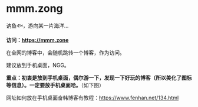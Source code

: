 # mmm.zong
讷鱼🐟，游向某一片海洋…

<b>访问：https://mmm.zone</b>

在全网的博客中，会随机跳转一个博客，作为访问。

建议放到手机桌面，NGG。

<p><strong>重点：初衷是放到手机桌面，偶尔游一下，发现一下好玩的博客（所以美化了图标等信息）。一定要放手机桌面哈。</strong>（如下图）</p>
<p>网址如何放在手机桌面奋韩博客有教程：<a href="https://www.fenhan.net/134.html">https://www.fenhan.net/134.html</a></p>
<div align=center>
</div>
